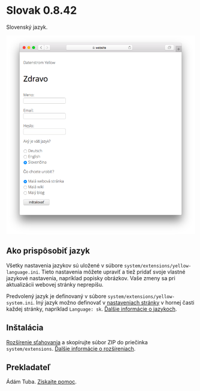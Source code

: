 # Slovak 0.8.42

Slovenský jazyk.

<p align="center"><img src="slovak-screenshot.png?raw=true" alt="Snímka obrazovky"></p>

## Ako prispôsobiť jazyk

Všetky nastavenia jazykov sú uložené v súbore `system/extensions/yellow-language.ini`. Tieto nastavenia môžete upraviť a tiež pridať svoje vlastné jazykové nastavenia, napríklad popisky obrázkov. Vaše zmeny sa pri aktualizácii webovej stránky neprepíšu.

Predvolený jazyk je definovaný v súbore `system/extensions/yellow-system.ini`. Iný jazyk možno definovať v [nastaveniach stránky](https://github.com/annaesvensson/yellow-core#settings-page) v hornej časti každej stránky, napríklad `Language: sk`. [Ďalšie informácie o jazykoch](https://datenstrom.se/yellow/help/how-to-customise-a-language).

## Inštalácia

[Rozšírenie sťahovania](https://github.com/datenstrom/yellow-extensions/raw/main/downloads/slovak.zip) a skopírujte súbor ZIP do priečinka `system/extensions`. [Ďalšie informácie o rozšíreniach](https://github.com/annaesvensson/yellow-update).

## Prekladateľ

Ádám Tuba. [Získajte pomoc](https://datenstrom.se/yellow/help/).
